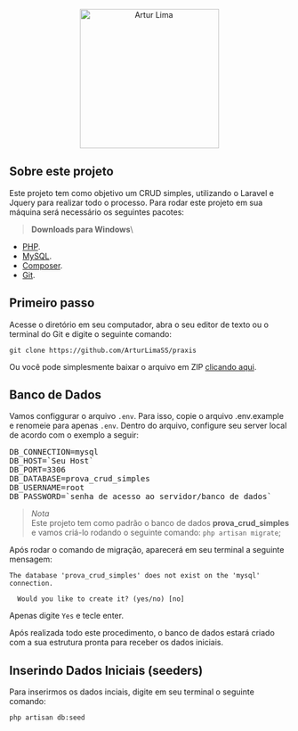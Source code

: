 <p align="center"><a href="https://www.linkedin.com/in/arturlimass/" target="_blank"><img src="https://media.licdn.com/dms/image/C4D03AQEgc2mZTf8DVg/profile-displayphoto-shrink_800_800/0/1645833592299?e=1697673600&v=beta&t=g8Qkc2JVN3KrORuTJueORbOP4kz_mipdpujw63GP-sU" width="250" alt="Artur Lima"></a></p>

## Sobre este projeto

Este projeto tem como objetivo um CRUD simples, utilizando o Laravel e Jquery para realizar todo o processo.
Para rodar este projeto em sua máquina será necessário os seguintes pacotes:
> **Downloads para Windows**\

- [PHP](https://www.apachefriends.org/pt_br/index.html).
- [MySQL](https://dev.mysql.com/downloads/mysql/).
- [Composer](https://getcomposer.org/download/).
- [Git](https://git-scm.com/downloads).

## Primeiro passo

Acesse o diretório em seu computador, abra o seu editor de texto ou o terminal do Git e digite o seguinte comando:

```git clone https://github.com/ArturLimaSS/praxis```

Ou você pode simplesmente baixar o arquivo em ZIP [clicando aqui](https://github.com/ArturLimaSS/praxis/archive/refs/heads/main.zip).

## Banco de Dados

Vamos configgurar o arquivo `.env`. Para isso, copie o arquivo .env.example e renomeie para apenas `.env`.
Dentro do arquivo, configure seu server local de acordo com o exemplo a seguir:

<pre>
DB_CONNECTION=mysql
DB_HOST=`Seu Host`
DB_PORT=3306
DB_DATABASE=prova_crud_simples
DB_USERNAME=root
DB_PASSWORD=`senha de acesso ao servidor/banco de dados`
</pre>

> *Nota*\
Este projeto tem como padrão o banco de dados **prova_crud_simples** e vamos criá-lo rodando o seguinte comando:
```php artisan migrate```;

Após rodar o comando de migração, aparecerá em seu terminal a seguinte mensagem:

```
The database 'prova_crud_simples' does not exist on the 'mysql' connection.

  Would you like to create it? (yes/no) [no]
```

Apenas digite `Yes` e tecle enter.

Após realizada todo este procedimento, o banco de dados estará criado com a sua estrutura pronta para receber os dados iniciais.

## Inserindo Dados Iniciais (seeders)

Para inserirmos os dados inciais, digite em seu terminal o seguinte comando:

```php artisan db:seed```

